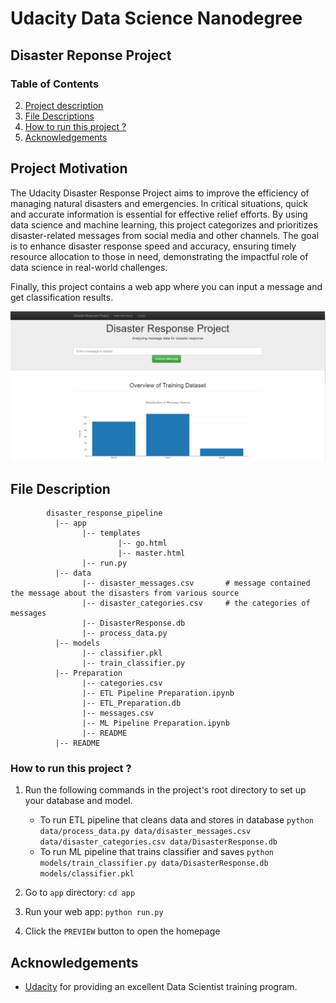 # Udacity Data Science Nanodegree
## Disaster Reponse Project

### Table of Contents

2. [Project description](#description)
3. [File Descriptions](#files)
4. [How to run this project ?](#tutorial)
5. [Acknowledgements](#ack)

## Project Motivation<a name="description"></a>

The Udacity Disaster Response Project aims to improve the efficiency of managing natural disasters and emergencies. In critical situations, quick and accurate information is essential for effective relief efforts. By using data science and machine learning, this project categorizes and prioritizes disaster-related messages from social media and other channels. The goal is to enhance disaster response speed and accuracy, ensuring timely resource allocation to those in need, demonstrating the impactful role of data science in real-world challenges.

Finally, this project contains a web app where you can input a message and get classification results.

![Screenshot of Web App](web_screenshot.png)

## File Description<a name="files"></a>
~~~~~~~
        disaster_response_pipeline
          |-- app
                |-- templates
                        |-- go.html
                        |-- master.html
                |-- run.py
          |-- data
                |-- disaster_messages.csv       # message contained the message about the disasters from various source
                |-- disaster_categories.csv     # the categories of messages
                |-- DisasterResponse.db
                |-- process_data.py
          |-- models
                |-- classifier.pkl
                |-- train_classifier.py
          |-- Preparation
                |-- categories.csv
                |-- ETL Pipeline Preparation.ipynb
                |-- ETL_Preparation.db
                |-- messages.csv
                |-- ML Pipeline Preparation.ipynb
                |-- README
          |-- README
~~~~~~~

### How to run this project ?<a name="tutorial"></a>
1. Run the following commands in the project's root directory to set up your database and model.

    - To run ETL pipeline that cleans data and stores in database
        `python data/process_data.py data/disaster_messages.csv data/disaster_categories.csv data/DisasterResponse.db`
    - To run ML pipeline that trains classifier and saves
        `python models/train_classifier.py data/DisasterResponse.db models/classifier.pkl`

2. Go to `app` directory: `cd app`

3. Run your web app: `python run.py`

4. Click the `PREVIEW` button to open the homepage


## Acknowledgements<a name="ack"></a>
* [Udacity](https://www.udacity.com/) for providing an excellent Data Scientist training program.
